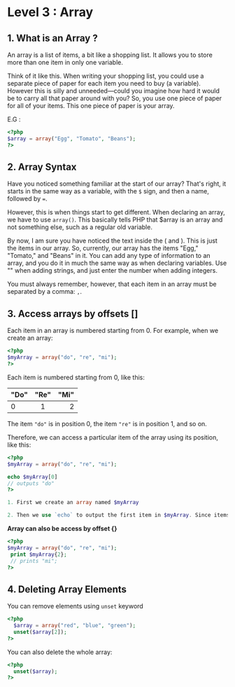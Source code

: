 # Level 3 : Array
## 1. What is an Array ?

An array is a list of items, a bit like a shopping list. It allows you to store more than one item in only one variable.

Think of it like this. When writing your shopping list, you could use a separate piece of paper for each item you need to buy (a variable). However this is silly and unneeded—could you imagine how hard it would be to carry all that paper around with you? So, you use one piece of paper for all of your items. This one piece of paper is your array.

E.G :
```php
<?php
$array = array("Egg", "Tomato", "Beans");
?>
```

## 2. Array Syntax

Have you noticed something familiar at the start of our array? That's right, it starts in the same way as a variable, with the `$` sign, and then a name, followed by `=`.

However, this is when things start to get different. When declaring an array, we have to use `array()`. This basically tells PHP that $array is an array and not something else, such as a regular old variable.

By now, I am sure you have noticed the text inside the ( and ). This is just the items in our array. So, currently, our array has the items "Egg," "Tomato," and "Beans" in it. You can add any type of information to an array, and you do it in much the same way as when declaring variables. Use "" when adding strings, and just enter the number when adding integers.

You must always remember, however, that each item in an array must be separated by a comma: `,`.

## 3. Access arrays by offsets []

Each item in an array is numbered starting from 0. For example, when we create an array:

```php
<?php
$myArray = array("do", "re", "mi");
?>
```
Each item is numbered starting from 0, like this:
 

| "Do"        | "Re"           | "Mi"  |
| ------------- |:-------------:| -----:|
| 0     | 1 | 2 |


The item `"do"` is in position 0, the item `"re"` is in position 1, and so on.

Therefore, we can access a particular item of the array using its position, like this:

```php
<?php
$myArray = array("do", "re", "mi");

echo $myArray[0]
// outputs "do"
?>

1. First we create an array named $myArray

2. Then we use `echo` to output the first item in $myArray. Since items are numbered starting from 0, "do" is at position 0.
```

**Array can also be access by offset {}**

```php
<?php
$myArray = array("do", "re", "mi");
 print $myArray{2};
 // prints "mi";
?>
```

## 4. Deleting Array Elements

You can remove elements using `unset` keyword
```php
<?php
  $array = array("red", "blue", "green");
  unset($array[2]);
?>
```

You can also delete the whole array:

```php
<?php
  unset($array);
?>
```